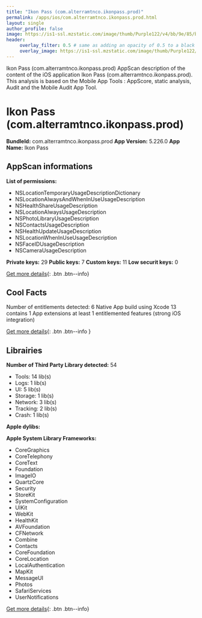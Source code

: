 ```yaml
---
title: "Ikon Pass (com.alterramtnco.ikonpass.prod)"
permalink: /apps/ios/com.alterramtnco.ikonpass.prod.html
layout: single
author_profile: false
image: https://is1-ssl.mzstatic.com/image/thumb/Purple122/v4/bb/9e/85/bb9e8524-6cff-a069-8a55-c3f26e2f47d9/AppIcon-1x_U007emarketing-0-5-0-85-220.png/512x512bb.jpg
header: 
     overlay_filter: 0.5 # same as adding an opacity of 0.5 to a black background
     overlay_image: https://is1-ssl.mzstatic.com/image/thumb/Purple122/v4/bb/9e/85/bb9e8524-6cff-a069-8a55-c3f26e2f47d9/AppIcon-1x_U007emarketing-0-5-0-85-220.png/512x512bb.jpg
---
```

Ikon Pass (com.alterramtnco.ikonpass.prod) AppScan description of the content of the iOS application Ikon Pass (com.alterramtnco.ikonpass.prod). This analysis is based on the Mobile App Tools : AppScore, static analysis, Audit and the Mobile Audit App Tool.

# Ikon Pass (com.alterramtnco.ikonpass.prod)

**BundleId:** com.alterramtnco.ikonpass.prod
**App Version:** 5.226.0
**App Name:** Ikon Pass


## AppScan informations 

**List of permissions:** 
- NSLocationTemporaryUsageDescriptionDictionary
- NSLocationAlwaysAndWhenInUseUsageDescription
- NSHealthShareUsageDescription
- NSLocationAlwaysUsageDescription
- NSPhotoLibraryUsageDescription
- NSContactsUsageDescription
- NSHealthUpdateUsageDescription
- NSLocationWhenInUseUsageDescription
- NSFaceIDUsageDescription
- NSCameraUsageDescription
  
  
**Private keys:** 29
**Public keys:** 7
**Custom keys:** 11
**Low securit keys:** 0
  
[Get more details](/pricing.html){: .btn .btn--info}

## Cool Facts

Number of entitlements detected: 6
Native App
build using Xcode 13
contains 1 App extensions
at least 1 entitlemented features (strong iOS integration)
  
[Get more details](/pricing.html){: .btn .btn--info }

## Librairies 
**Number of Third Party Library detected:** 54
- Tools: 14 lib(s)
- Logs: 1 lib(s)
- UI: 5 lib(s)
- Storage: 1 lib(s)
- Network: 3 lib(s)
- Tracking: 2 lib(s)
- Crash: 1 lib(s)


**Apple dylibs:**


**Apple System Library Frameworks:**
- CoreGraphics
- CoreTelephony
- CoreText
- Foundation
- ImageIO
- QuartzCore
- Security
- StoreKit
- SystemConfiguration
- UIKit
- WebKit
- HealthKit
- AVFoundation
- CFNetwork
- Combine
- Contacts
- CoreFoundation
- CoreLocation
- LocalAuthentication
- MapKit
- MessageUI
- Photos
- SafariServices
- UserNotifications


  
[Get more details](/pricing.html){: .btn .btn--info}

